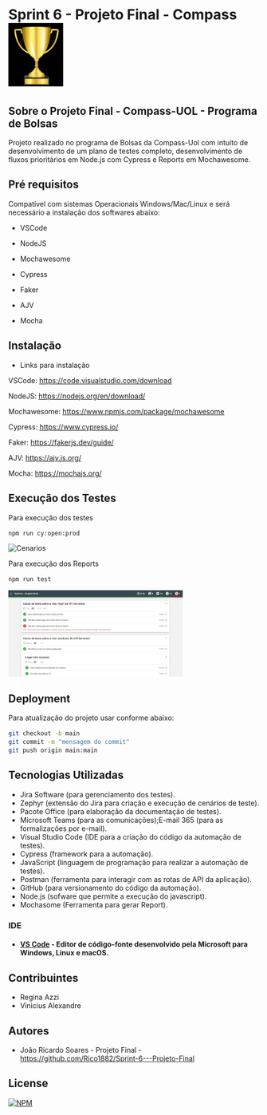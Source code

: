 # Sprint 6 - Projeto Final - Compass <img src= "https://github.com/Rico1882/assets/blob/main/imagens/trofeu.jpg" Alt="trofeu" width="110px" />

## Sobre o Projeto Final - Compass-UOL - Programa de Bolsas

Projeto realizado no programa de Bolsas da Compass-Uol com intuíto de desenvolvimento de um plano de testes completo, desenvolvimento de fluxos prioritários em Node.js com Cypress e Reports em Mochawesome.

## Pré requisitos

Compatível com sistemas Operacionais Windows/Mac/Linux e será necessário a instalação dos softwares abaixo:

+ VSCode

+ NodeJS

+ Mochawesome

+ Cypress

+ Faker

+ AJV

+ Mocha

## Instalação

+ Links para instalação

VSCode: https://code.visualstudio.com/download

NodeJS: https://nodejs.org/en/download/

Mochawesome: https://www.npmjs.com/package/mochawesome

Cypress: https://www.cypress.io/

Faker: https://fakerjs.dev/guide/ 

AJV: https://ajv.js.org/

Mocha: https://mochajs.org/

## Execução dos Testes

Para execução dos testes
```bash
npm run cy:open:prod
```
<img src="https://user-images.githubusercontent.com/98894124/191385880-e80c6804-332c-445b-9f5a-8b207fce0f19.jpg" alt="Cenarios" width="350px" /> 

Para execução dos Reports
```bash
npm run test 
```
<img src="https://github.com/Rico1882/assets/blob/main/imagens/Captura%20de%20tela%202022-09-27%20214729.jpg" alt="Reports" width="350px" /> 

## Deployment

Para atualização do projeto usar conforme abaixo:

```bash
git checkout -b main
git commit -m "mensagem do commit"
git push origin main:main
```

## **Tecnologias Utilizadas**

+ Jira  Software  (para  gerenciamento  dos testes).
+ Zephyr  (extensão  do  Jira  para  criação  e execução de cenários de teste).
+ Pacote   Office   (para   elaboração   da documentação de testes).
+ Microsoft Teams (para as comunicações);E-mail 365 (para as formalizações por e-mail).
+ Visual  Studio  Code  (IDE  para  a  criação  do código da automação de testes).
+ Cypress (framework para a automação).
+ JavaScript  (linguagem  de  programação  para realizar a automação de testes).
+ Postman  (ferramenta  para  interagir  com  as rotas de API da aplicação).
+ GitHub  (para  versionamento  do  código  da automação).
+ Node.js (sofware que permite a execução do javascript).
+ Mochasome (Ferramenta para gerar Report).



### **IDE**

+ #### **<u>VS Code</u>** - Editor de código-fonte desenvolvido pela Microsoft para Windows, Linux e macOS.

## Contribuintes

+ Regina Azzi
+ Vinicius Alexandre

## Autores

+ João Ricardo Soares - Projeto Final - https://github.com/Rico1882/Sprint-6---Projeto-Final

## License

[![NPM](https://img.shields.io/apm/l/react)](https://github.com/Rico1882/LogicalForest_-Joao_Ricardo_Soares-_Compass/blob/Develop/license)


